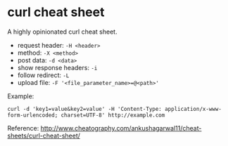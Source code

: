 # curl cheat sheet

A highly opinionated curl cheat sheet.

* request header: `-H <header>`
* method: `-X <method>`
* post data: `-d <data>`
* show response headers: `-i`
* follow redirect: `-L`
* upload file: `-F '<file_parameter_name>=@<path>'`

Example:

    curl -d 'key1=value&key2=value' -H 'Content-Type: application/x-www-form-urlencoded; charset=UTF-8' http://example.com

Reference: http://www.cheatography.com/ankushagarwal11/cheat-sheets/curl-cheat-sheet/
